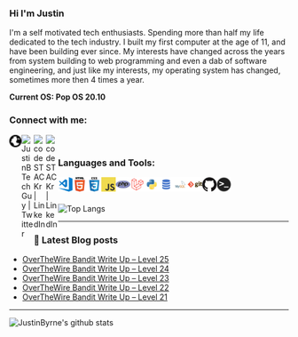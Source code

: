 ### Hi I'm Justin

I'm a self motivated tech enthusiasts. Spending more than half my life dedicated to the tech industry. I built my first computer at the age of 11, and have been building ever since. My interests have changed across the years from system building to web programming and even a dab of software engineering, and just like my interests, my operating system has changed, sometimes more then 4 times a year.

**Current OS: Pop OS 20.10**

### Connect with me:

[<img align="left" alt="tech.jrlbyrne.com" width="22px" src="https://raw.githubusercontent.com/iconic/open-iconic/master/svg/globe.svg" />][website]
[<img align="left" alt="JustinBTechGuy | Twitter" width="22px" src="https://cdn.jsdelivr.net/npm/simple-icons@v3/icons/twitter.svg" />][twitter]
[<img align="left" alt="codeSTACKr | LinkedIn" width="22px" src="https://cdn.jsdelivr.net/npm/simple-icons@v3/icons/linkedin.svg" />][linkedin]
[<img align="left" alt="codeSTACKr | LinkedIn" width="22px" src="https://cdn.jsdelivr.net/npm/simple-icons@v3/icons/patreon.svg" />][patreon]

<br />

### Languages and Tools:

<img align="left" alt="Visual Studio Code" width="26px" src="https://raw.githubusercontent.com/github/explore/80688e429a7d4ef2fca1e82350fe8e3517d3494d/topics/visual-studio-code/visual-studio-code.png" />
<img align="left" alt="HTML5" width="26px" src="https://raw.githubusercontent.com/github/explore/80688e429a7d4ef2fca1e82350fe8e3517d3494d/topics/html/html.png" />
<img align="left" alt="CSS3" width="26px" src="https://raw.githubusercontent.com/github/explore/80688e429a7d4ef2fca1e82350fe8e3517d3494d/topics/css/css.png" />
<img align="left" alt="JavaScript" width="26px" src="https://raw.githubusercontent.com/github/explore/80688e429a7d4ef2fca1e82350fe8e3517d3494d/topics/javascript/javascript.png" />
<img align="left" alt="PHP" width="26px" src="https://raw.githubusercontent.com/github/explore/80688e429a7d4ef2fca1e82350fe8e3517d3494d/topics/php/php.png" />
<img align="left" alt="Laravel" width="26px" src="https://raw.githubusercontent.com/github/explore/80688e429a7d4ef2fca1e82350fe8e3517d3494d/topics/laravel/laravel.png" />
<img align="left" alt="Python" width="26px" src="https://raw.githubusercontent.com/github/explore/80688e429a7d4ef2fca1e82350fe8e3517d3494d/topics/python/python.png" />
<img align="left" alt="SQL" width="26px" src="https://raw.githubusercontent.com/github/explore/80688e429a7d4ef2fca1e82350fe8e3517d3494d/topics/sql/sql.png" />
<img align="left" alt="MySQL" width="26px" src="https://raw.githubusercontent.com/github/explore/80688e429a7d4ef2fca1e82350fe8e3517d3494d/topics/mysql/mysql.png" />
<img align="left" alt="Git" width="26px" src="https://raw.githubusercontent.com/github/explore/80688e429a7d4ef2fca1e82350fe8e3517d3494d/topics/git/git.png" />
<img align="left" alt="GitHub" width="26px" src="https://raw.githubusercontent.com/github/explore/78df643247d429f6cc873026c0622819ad797942/topics/github/github.png" />
<img align="left" alt="Shell" width="26px" src="https://raw.githubusercontent.com/github/explore/80688e429a7d4ef2fca1e82350fe8e3517d3494d/topics/terminal/terminal.png" />

<br />
<br />
 
![Top Langs](https://github-readme-stats.vercel.app/api/top-langs/?username=JustinByrne&layout=compact&hide_border=true)

---

### 📕 Latest Blog posts
<!-- BLOG-POST-LIST:START -->
- [OverTheWire Bandit Write Up – Level 25](https://tech.jrlbyrne.com/2020/02/overthewire-bandit-write-up-level-25/)
- [OverTheWire Bandit Write Up – Level 24](https://tech.jrlbyrne.com/2020/02/overthewire-bandit-write-up-level-24/)
- [OverTheWire Bandit Write Up – Level 23](https://tech.jrlbyrne.com/2020/02/overthewire-bandit-level-23/)
- [OverTheWire Bandit Write Up – Level 22](https://tech.jrlbyrne.com/2020/02/overthewire-bandit-level-22/)
- [OverTheWire Bandit Write Up – Level 21](https://tech.jrlbyrne.com/2020/01/overthewire-bandit-level-21/)
<!-- BLOG-POST-LIST:END -->

---

![JustinByrne's github stats](https://github-readme-stats.vercel.app/api?username=JustinByrne&show_icons=true&count_private=true&hide_border=true)

[website]: https://tech.jrlbyrne.com
[twitter]: https://twitter.com/JustinBTechGuy
[patreon]: https://www.patreon.com/JRLByrneTech
[linkedin]: https://www.linkedin.com/in/JustinBTechGuy
